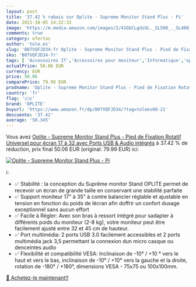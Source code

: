 ```yaml
---
layout: post
title: '37.42 % rabais sur Oplite - Supreme Monitor Stand Plus - Pi'
date: 2021-10-05 14:22:33
image: 'https://m.media-amazon.com/images/I/41GbCLgdzUL._SL500_._SL400_.jpg'
comments: true
category: ofertas
author: 'tole.es'
slug: 'B07VQFJD34-fr Oplite - Supreme Monitor Stand Plus - Pied de Fixation...'
sku: 'B07VQFJD34-fr'
tags: [ 'Accessoires IT','Accessoires pour moniteur','Informatique','oplite', ]
actualPrice: 50.06 EUR
currency: EUR
price: 50.06
comparePrice: 79.99 EUR
prodname: 'Oplite - Supreme Monitor Stand Plus - Pied de Fixation Rotatif Universel pour écran 17   à 32   avec Ports USB & Audio intégrés'
country: 'fr'
flag: '🇫🇷'
brand: 'OPLITE'
buyurl: 'https://www.amazon.fr/dp/B07VQFJD34/?tag=tolees0d-21'
descuento: '37.42'
average: '50.345'
---
```


Vous avez [Oplite - Supreme Monitor Stand Plus - Pied de Fixation Rotatif Universel pour écran 17   à 32   avec Ports USB & Audio intégrés](https://www.amazon.fr/dp/B07VQFJD34/?tag=tolees0d-21)  à  37.42 % de réduction, prix final  50.06 EUR (original: 79.99 EUR) ici:

[![Oplite - Supreme Monitor Stand Plus - Pi](https://m.media-amazon.com/images/I/41GbCLgdzUL._SL500_._SL400_.jpg)](https://www.amazon.fr/dp/B07VQFJD34/?tag=tolees0d-21)

ℹ️:

- ✅ Stabilité : la conception du Suprême monitor Stand OPLITE permet de recevoir un écran de grande taille en conservant une stabilité parfaite
- ✅ Support moniteur 17" à 35" à contre balancier réglable et ajustable en tension en fonction du poids de lécran afin doffrir un confort dusage exceptionnel sans aucun effort
- ✅ Facile à Régler: Avec son bras à ressort intégré pour sadapter à différents poids du moniteur (2-8 kg), votre moniteur peut être facilement ajusté entre 32 et 45 cm de hauteur.
- ✅ Port multimédia: 2 ports USB 3.0 facilement accessibles et 2 ports multimédia jack 3,5 permettant la connexion dun micro casque ou denceintes audio
- ✅ Flexibilité et compatibilité VESA: Inclinaison de -10° / +10 ° vers le haut et vers le bas, inclinaison de -10° / +10° vers la gauche et la droite, rotation de -180° / +180°, dimensions VESA - 75x75 ou 100x100mm.

[🛒 Achetez-le maintenant!!](https://www.amazon.fr/dp/B07VQFJD34/?tag=tolees0d-21)
